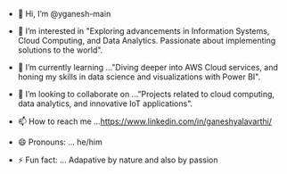 - 👋 Hi, I’m @yganesh-main
  
- 👀 I’m interested in "Exploring advancements in Information Systems, Cloud Computing, and Data Analytics. Passionate about implementing solutions to the world".
  
- 🌱 I’m currently learning ..."Diving deeper into AWS Cloud services, and honing my skills in data science and visualizations with Power BI".
  
- 💞️ I’m looking to collaborate on ..."Projects related to cloud computing, data analytics, and innovative IoT applications".
  
- 📫 How to reach me ...https://www.linkedin.com/in/ganeshyalavarthi/
  
- 😄 Pronouns: ... he/him
  
- ⚡ Fun fact: ... Adapative by nature and also by passion



